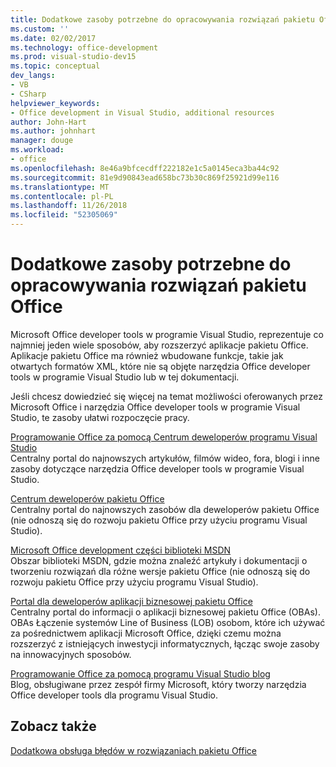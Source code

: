 ```yaml
---
title: Dodatkowe zasoby potrzebne do opracowywania rozwiązań pakietu Office
ms.custom: ''
ms.date: 02/02/2017
ms.technology: office-development
ms.prod: visual-studio-dev15
ms.topic: conceptual
dev_langs:
- VB
- CSharp
helpviewer_keywords:
- Office development in Visual Studio, additional resources
author: John-Hart
ms.author: johnhart
manager: douge
ms.workload:
- office
ms.openlocfilehash: 8e46a9bfcecdff222182e1c5a0145eca3ba44c92
ms.sourcegitcommit: 81e9d90843ead658bc73b30c869f25921d99e116
ms.translationtype: MT
ms.contentlocale: pl-PL
ms.lasthandoff: 11/26/2018
ms.locfileid: "52305069"
---
```

# <a name="additional-resources-to-develop-office-solutions"></a>Dodatkowe zasoby potrzebne do opracowywania rozwiązań pakietu Office
  Microsoft Office developer tools w programie Visual Studio, reprezentuje co najmniej jeden wiele sposobów, aby rozszerzyć aplikacje pakietu Office. Aplikacje pakietu Office ma również wbudowane funkcje, takie jak otwartych formatów XML, które nie są objęte narzędzia Office developer tools w programie Visual Studio lub w tej dokumentacji.  

 Jeśli chcesz dowiedzieć się więcej na temat możliwości oferowanych przez Microsoft Office i narzędzia Office developer tools w programie Visual Studio, te zasoby ułatwi rozpoczęcie pracy.  

 [Programowanie Office za pomocą Centrum deweloperów programu Visual Studio](http://go.microsoft.com/fwlink/?LinkId=149752)  
 Centralny portal do najnowszych artykułów, filmów wideo, fora, blogi i inne zasoby dotyczące narzędzia Office developer tools w programie Visual Studio.  

 [Centrum deweloperów pakietu Office](http://go.microsoft.com/fwlink/?LinkId=83467)  
 Centralny portal do najnowszych zasobów dla deweloperów pakietu Office (nie odnoszą się do rozwoju pakietu Office przy użyciu programu Visual Studio).  

 [Microsoft Office development części biblioteki MSDN](http://go.microsoft.com/fwlink/?LinkId=149870)  
 Obszar biblioteki MSDN, gdzie można znaleźć artykuły i dokumentacji o tworzeniu rozwiązań dla różne wersje pakietu Office (nie odnoszą się do rozwoju pakietu Office przy użyciu programu Visual Studio).  

 [Portal dla deweloperów aplikacji biznesowej pakietu Office](http://go.microsoft.com/fwlink/?LinkId=99125)  
 Centralny portal do informacji o aplikacji biznesowej pakietu Office (OBAs). OBAs Łączenie systemów Line of Business (LOB) osobom, które ich używać za pośrednictwem aplikacji Microsoft Office, dzięki czemu można rozszerzyć z istniejących inwestycji informatycznych, łącząc swoje zasoby na innowacyjnych sposobów.  

 [Programowanie Office za pomocą programu Visual Studio blog](http://go.microsoft.com/fwlink/?LinkId=149748)  
 Blog, obsługiwane przez zespół firmy Microsoft, który tworzy narzędzia Office developer tools dla programu Visual Studio.  

## <a name="see-also"></a>Zobacz także  
 [Dodatkowa obsługa błędów w rozwiązaniach pakietu Office](../vsto/additional-support-for-errors-in-office-solutions.md)  
